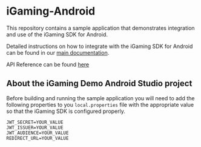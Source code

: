 # iGaming-Android

This repository contains a sample application that demonstrates integration and use of the iGaming SDK for Android.

Detailed instructions on how to integrate with the iGaming SDK for Android can be found in our [main documentation](https://ausenapccde03.azureedge.net/).

API Reference can be found [here](https://pavilionpay.github.io/iGaming-Android/documentation/igamingkit/)

## About the iGaming Demo Android Studio project

Before building and running the sample application you will need to add the following properties to you `local.properties` file with the appropriate value so that the iGaming SDK is configured properly. 
```
JWT_SECRET=YOUR_VALUE
JWT_ISSUER=YOUR_VALUE
JWT_AUDIENCE=YOUR_VALUE
REDIRECT_URL=YOUR_VALUE
```
